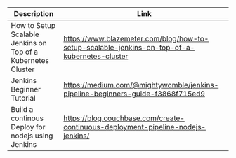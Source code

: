 | Description | Link |
| ------ | ------ |
|How to Setup Scalable Jenkins on Top of a Kubernetes Cluster|https://www.blazemeter.com/blog/how-to-setup-scalable-jenkins-on-top-of-a-kubernetes-cluster|
|Jenkins Beginner Tutorial|https://medium.com/@mightywomble/jenkins-pipeline-beginners-guide-f3868f715ed9|
|Build a continous Deploy for nodejs using Jenkins|https://blog.couchbase.com/create-continuous-deployment-pipeline-nodejs-jenkins/|

